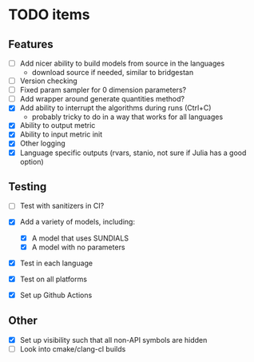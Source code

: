# TODO items

## Features
- [ ] Add nicer ability to build models from source in the languages
    - download source if needed, similar to bridgestan
- [ ] Version checking
- [ ] Fixed param sampler for 0 dimension parameters?
- [ ] Add wrapper around generate quantities method?
- [x] Add ability to interrupt the algorithms during runs (Ctrl+C)
    - probably tricky to do in a way that works for all languages
- [x] Ability to output metric
- [x] Ability to input metric init
- [x] Other logging
- [x] Language specific outputs (rvars, stanio, not sure if Julia has a good option)

## Testing
- [ ] Test with sanitizers in CI?
- [x] Add a variety of models, including:
    - [x] A model that uses SUNDIALS
    - [x] A model with no parameters
- [x] Test in each language
- [x] Test on all platforms
- [x] Set up Github Actions


## Other
- [x] Set up visibility such that all non-API symbols are hidden
- [ ] Look into cmake/clang-cl builds
